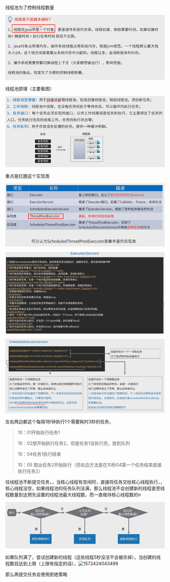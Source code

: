 线程池为了控制线程数量

![1572421953754](assets/1572421953754.png)

线程池原理（主要看图）

![1572422268018](assets/1572422268018.png)

重点是红圈这个实现类

![1572422436823](assets/1572422436823.png)

![1572422614319](assets/1572422614319.png)

![1572422831216](assets/1572422831216.png)

左右两边都这个每隔1秒钟执行1个需要耗时3秒的任务，

> 10：01开始执行任务1
>
> 10：02想开始执行任务2，但是任务1没执行完，放到队列
>
> 10：04任务1执行结束
>
> 10：05 取出任务2开始执行（而右边方法是在10秒04第一个任务结束直接执行任务2）





往线程池不断提交任务，，当核心线程有空闲时，直接将任务交给核心线程执行，，核心线程没空，如果线程池的任务队列没满，那么线程池不会创建新的线程直至线程数量到达预先设置的线程池最大线程数，而一直维持核心线程数的n

![1572423383802](assets/1572423383802.png)

如果队列满了，尝试创建新的线程（这些线程5秒没活干会被杀掉），当创建的线程数目达到上限（上限有指定的话），![1572424043499](file://D:/gitall/note/assets/1572424043499.png?lastModify=1572421876)

那么再提交任务会使用拒绝策略